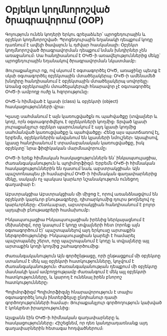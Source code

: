 <h1>Օբյեկտ կողմնորոշված ծրագրավորում (OOP)</h1>

Գոյություն ունեն կոդերի երկու գրելաձևեր՝ պրոցեդուրային և օբյեկտ կողմնորոշված։ Պրոցեդուրային  եղանակի դեպքում կոդը դառնում է ավելի ծավալուն և դժվար հասկանալի։ Օբյեկտ կողմնորոշված ծրագրավորման դեպքում նման խնդիրներ չեն առաջանում։ Սա հանդիսանում է ՕԿԾ-ի առավելություններից մեկը` պրոցեդուրային եղանակով ծրագրավորման նկատմամբ։

Յուրաքանչյուր ոք, ով սկսում է օգտագործել ՕԿԾ, առաջինը պետք է սկսի օգտագործել օբյեկտային մտածելակերպ։ ՕԿԾ-ի ամենամեծ խնդիրը հանդիսանում է օբյեկտային մտածելակերպ սովորելը։ Առանց օբյեկտային մտածելակերպի հնարավոր չէ օգտագործել ՕԿԾ-ի ամբողջ ուժը և հզորությունը։

ՕԿԾ-ն հիմնված է կլասի (class) և օբյեկտի (object) հասկացությունների վրա։

Կլասը սահմանում է այն կառուցվածքն ու պահվածքը (տվյալներ և կոդ), որն օգտագործվելու է օբյեկտների կողմից։ Տրված կլասի յուրաքանչյուր օբյեկտ պարունակում է այդ կլասի կողմից սահմանված կառուցվածքը և պահվածքը։ Հենց այս պատճառով էլ, երբեմն, օբյեկտներին անվանում են կլասների նմուշներ։ Այսպիսով, կլասը հանդիսանում է տրամաբանական կառուցվածքը, իսկ օբյեկտը՝ նրա ֆիզիկական մարմնավորումը։

ՕԿԾ-ի երեք հիմնական հասկացություններն են՝ ինկապսուլացիա, ժառանգականություն և պոլիմորֆիզմ։ Երբեմն ՕԿԾ-ի հիմնական հասկացություններին են դասում նաև աբստրակցիան։ Այն պաշտոնապես չի համարվում ՕԿԾ-ի հիմնական գաղափարներից մեկը, սակայն ոչ պակաս կարևոր նշանակություն ունեցող գաղափար է։

Աբստրակցիա
Աբստրակցիան մի միջոց է, որով առանձնացվում են օբյեկտի կարևոր բնութագրերը, դիտարկումից դուրս թողնելով ոչ կարևորները։ Հետևաբար, աբստրակցիան հանդիսանում է բոլոր այդպիսի բնութագրերի համախումբ։

Ինկապսուլացիա
Ինկապսուլացիան իրենից ներկայացնում է մեխանիզմ, որը կապում է կոդը տվյալների հետ (որոնք այն օգտագործում է)՝ պաշտպանելով այդ երկուսը արտաքին ներգործությունից։ Ինկապսուլացիան կարելի է համարել պաշտպանիչ շերտ, որը պաշտպանում է կոդը և տվյալները այլ արտաքին կոդի կողմից շահագործումից։

Ժառանգականություն
Այն գործընթացը, որի ընթացքում մի օբյեկտը ստանում է մեկ այլ օբյեկտի հատկությունները, կոչվում է ժառանգականություն։ Ժառանգականության դեպքում մի օբյեկտը մասնակի կամ ամբողջությամբ ժառանգում է մեկ այլ օբյեկտի հատկությունները, և կարող է ունենալ իրեն բնորոշ հատկությունները։

Պոլիմորֆիզմ
Պոլիմորֆիզմը հնարավորություն է տալիս օգտագործել նույն ինտերֆեյսը ընդհանուր դասի գործողությունների համար։ Յուրաքանչյուր գործողություն կախված է կոնկրետ իրադրությունից։

Այսքանն էին ՕԿԾ-ի հիմնական գաղափարները և հասկացությունները։ Հիշեցնեմ, որ դեռ կանդրադառնանք այդ գաղափարներին հետագա հոդվածներում։
